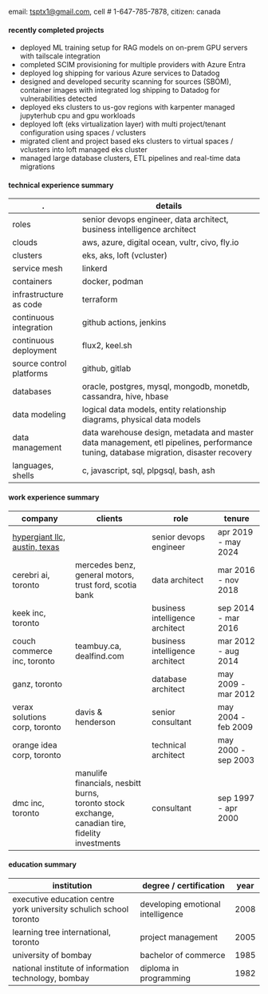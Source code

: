 email: tsptx1@gmail.com, cell # 1-647-785-7878, citizen: canada


#### recently completed projects

* deployed ML training setup for RAG models on on-prem GPU servers with tailscale integration
* completed SCIM provisioning for multiple providers with Azure Entra
* deployed log shipping for various Azure services to Datadog
* designed and developed security scanning for sources (SBOM), container images with integrated log shipping to Datadog for vulnerabilities detected
* deployed eks clusters to us-gov regions with karpenter managed jupyterhub cpu and gpu workloads
* deployed loft (eks virtualization layer) with multi project/tenant configuration using spaces / vclusters
* migrated client and project based eks clusters to virtual spaces / vclusters into loft managed eks cluster
* managed large database clusters, ETL pipelines and real-time data migrations

#### technical experience summary

. | details
---- | -------
roles | senior devops engineer,  data architect,  business intelligence architect
clouds | aws, azure, digital ocean, vultr, civo, fly.io
clusters | eks, aks, loft (vcluster)
service mesh | linkerd
containers | docker, podman
infrastructure as code | terraform
continuous integration | github actions, jenkins
continuous deployment | flux2, keel.sh
source control platforms | github, gitlab
databases | oracle, postgres, mysql, mongodb, monetdb, cassandra, hive, hbase
data modeling | logical data models, entity relationship diagrams, physical data models
data management | data warehouse design, metadata and master data management, etl pipelines, performance tuning, database migration, disaster recovery
languages, shells | c, javascript, sql, plpgsql, bash, ash

#### work experience summary

company | clients | role | tenure
------- | ------- | ---- | ------
[hypergiant llc, austin, texas](https://www.hypergiant.com) | | senior devops engineer | apr 2019 - may 2024
cerebri ai, toronto | mercedes benz, general motors,<br>trust ford, scotia bank | data architect | mar 2016 - nov 2018
keek inc, toronto | | business intelligence architect | sep 2014 - mar 2016
couch commerce inc, toronto | teambuy.ca, dealfind.com | business intelligence architect | mar 2012 - aug 2014
ganz, toronto | | database architect | may 2009 - mar 2012
verax solutions corp, toronto | davis & henderson | senior consultant | may 2004 - feb 2009
orange idea corp, toronto | | technical architect | may 2000 - sep 2003
dmc inc, toronto | manulife financials, nesbitt burns,<br>toronto stock exchange, canadian tire,<br>fidelity investments | consultant | sep 1997 - apr 2000

#### education summary

institution | degree / certification | year
----------- | ---------------------- | ----
executive education centre<br>york university schulich school<br>toronto | developing emotional intelligence | 2008
learning tree international, toronto | project management | 2005
university of bombay | bachelor of commerce | 1985
national institute of information technology, bombay | diploma in programming | 1982

